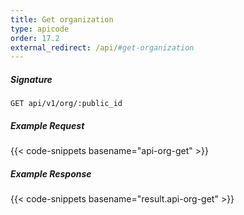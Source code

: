 ```yaml
---
title: Get organization
type: apicode
order: 17.2
external_redirect: /api/#get-organization
---
```


##### Signature

`GET api/v1/org/:public_id`

##### Example Request

{{< code-snippets basename="api-org-get" >}}

##### Example Response

{{< code-snippets basename="result.api-org-get" >}}
